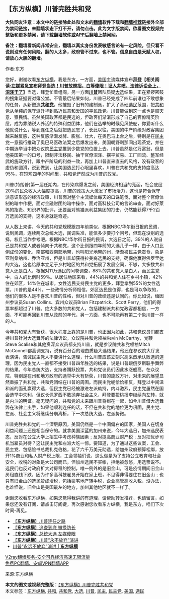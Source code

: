  <h2>【东方纵横】川普完胜共和党</h2> <p class="notice"><b>大陆网友注意：本文中的链接除此处和文末的<a href="https://github.com/bannedbook/fanqiang" >翻墙</a>软件下载和<a href="https://github.com/killgcd/justmysocks/blob/master/README.md">翻墙推荐</a>链接外全部为禁网链接，未翻墙状态下打不开，请勿点击。此为文字版禁闻，欲看图文视频完整版和更多禁闻，请下载<a href="https://github.com/bannedbook/fanqiang">翻墙软件或APP</a>后翻墙上禁闻网。</p><p>备注：翻墙看新闻非常安全，翻墙以真实身份发表敏感言论有一定风险，但只看不说则没有任何风险，翻的人太多，政府管不过来，也不管。信息自由是天赋人权，请放心大胆的翻墙。</b></p>  <div class="entry"> <p>作者:东方</p> <p> 您好，谢谢收看<a href="https://www.bannedbook.org/bnews/tag/%e4%b8%9c%e6%96%b9%e7%ba%b5%e6%a8%aa/" class="st_tag internal_tag" rel="tag" title="标签 东方纵横 下的日志">东方纵横</a>，我是东方。一方面，<a href="https://www.bannedbook.org/bnews/tag/%e7%be%8e%e5%9b%bd/" class="st_tag internal_tag" rel="tag" title="标签 美国 下的日志">美国</a>主流媒体宣布<strong><span class='wp_keywordlink'><a href="https://www.bannedbook.org/bnews/comments/20201018/1415809.html" title="“硬盘门”再爆：拿中共华信10％股的“大人物”正是拜登" target="_blank">拜登</a></span>【相关阅读:<a href='https://www.bannedbook.org/bnews/bannedvideo/20201108/1427782.html' target='_blank'>左媒紧急宣布拜登当选！川普放辣招，白等傻眼！证人井喷，法律诉讼全上，沼泽干了</a>】</strong>当选，拜登忙着组阁，另一方面<strong><a href="https://www.bannedbook.org/bnews/tag/%e5%b7%9d%e6%99%ae/" class="st_tag internal_tag" rel="tag" title="标签 川普 下的日志">川普</a></strong>团队质疑<a href="https://www.bannedbook.org/bnews/tag/%e5%a4%a7%e9%80%89/" class="st_tag internal_tag" rel="tag" title="标签 大选 下的日志">大选</a>结果，正在紧锣密鼓的搜集证据要对簿公堂。不管最后结果如何，川普已经完成了四年前谁也不敢想象的任务，从新塑造<strong><a href="https://www.bannedbook.org/bnews/tag/%e5%85%b1%e5%92%8c%e5%85%9a/" class="st_tag internal_tag" rel="tag" title="标签 共和党 下的日志">共和党</a></strong>，他摧毁了旧有的建制派，扩大了基础<a href="https://www.bannedbook.org/bnews/tag/%E9%80%89%E6%B0%91/" class="st_tag internal_tag" rel="tag" title="标签 选民 下的日志">选民</a>范围，把<a href="https://www.bannedbook.org/bnews/tag/%E5%85%B1%E5%92%8C/" class="st_tag internal_tag" rel="tag" title="标签 共和 下的日志">共和</a>党从单纯的保守派升华到贴近民意和爱国的平民政党。川普能做到这一点也是顺天意、察民情。虽然美国政客都是民选的，但政客们渐渐形成了自己的官僚精英阶层，成为靠纳税人养活的特殊利益团体，他们在选举的时候见风使舵，你爱听什么他就说什么，等到连任之后就把选民忘了，长此以往，美国的中产阶级对政客集团越来越反感，这种反感渐渐发酵、膨胀、壮大，在奥巴马上台之后，特别是在<a href="https://www.bannedbook.org/bnews/tag/%e6%b0%91%e4%b8%bb/" class="st_tag internal_tag" rel="tag" title="标签 民主 下的日志">民主</a>党一意孤行推动了奥巴马医改法案之后爆发出来，美国朝野刹那间出现茶党，并在中期选举当中把众议院<a href="https://www.bannedbook.org/bnews/tag/%e6%b0%91%e4%b8%bb%e5%85%9a/" class="st_tag internal_tag" rel="tag" title="标签 民主党 下的日志">民主党</a>推到少数党的位置上去。川普虽然是亿万富翁，但是他美国第一的口号，限制非法移民、抽干官僚沼泽、摆平贸易、工厂回流、整军经武的施政方针，跟中产阶级的利益一致，再加上川普直来直去的风格，没有政客的虚伪和圆滑，说到做到，让美国选民打心眼里喜欢，川普在共和党的支持度高达95%，在短短四年的时间里，共和党俨然成为川普的政党。 </p>  <p>川普(特朗普)第一届任期内，在传染病爆发之前，美国经济相当的亮丽，社会底层20%的民众收入大幅度提高，川普的政策大大激发了市场活力，这也是符合保守派意识形态的经济政策，川普面对整个主流媒体每天的口诛笔伐，面对整个官僚体制的暗中作梗，面对金融财团的暗中操作，面对高科技公司的言论审查，面对好莱坞的指责、知识界的批评，还要面对熊猫派利益集团的打击，仍然能获得7千2百万选民的支持，这本身就是奇迹。 </p> <p>从人数上来讲，今天的共和党规模跟四年前类似，根据NBC/华尔街日报的民调，说到民调，连续两次总统大选，民调失准，能信多少要打个问号，但现在没别的选择，权且当作参考吧。根据NBC/华尔街日报的民调，大选日之前，39%的人说自己是共和党人或者倾向于共和党，这个比例跟四年前的大选几乎一样，由于人口比例成份的变化，南部和西南部地带，也叫阳光地带的州，渐渐被民主党蚕食，象是亚利桑纳州、乔治亚州，但是川普却获得拉美裔选民的支持，确保他赢得佛罗里达的大选，这也给原本立足于乡村地区的共和党拓展了发展空间，不够，大多数共和党人还是白人，根据对11万选民的问卷调查，88%的共和党人是白人，而民主党中，白人的比例时59%。从居住地区来看，44%的共和党人住在乡村小镇，42%住在郊区，14%住在城市。女性选民支持民主党的更多，拜登拿到55%的女性选票，川普的是44%。一些政情分析师相信，郊区选民是值得，也是可以争取的，他们的很多人是不喜欢川普的性格，但对川普的政绩还是认同的。你比如说，缅因州参议员Susan Collins、宾州众议员Brian Fitzpatrick、Scott Perry，他们的得票率都超过了川普。绝大多数的共和党人，包括建制派共和党政客都相信，一方面，不可能再回到川普从政前的年代，另一方面，也不可能再有第二个象川普一样的人。 </p>  <p>今年共和党大有斩获，很大程度上靠的是川普，也正因为如此，共和党议员们都支持川普针对大选舞弊的法律诉讼，众议院共和党领袖Kevin McCarthy，党鞭Steve Scalise和其他资深众议员都支持川普，就是参议院共和党领袖Mitch McConnell都高调支持，说有百分百的理由质疑大选结果，他还在参议院大厅发表演讲，告诫民主党人不要讲什么道理，什么川普应该立刻兴高采烈承认败选的道理，因为民主党人一直都不接受川普四年胜选的结果，说是川普跟俄罗斯联手舞弊的结果。今年总统大选，支持者踊跃投票，共和党议员们因此水涨船高，在众议院，特别是在州和地方政府的选举中大有斩获，川普的施政方针、对未来的展望显然重振了共和党，共和党团结在川普的周围。而民主党呢恰恰相反，拜登以中间温和派的面孔赢得大选，但民主党已经被激进左派劫持，内斗激烈，民主党虽然在国会选举中失利，但议长佩罗西不敢抛弃社会主义，拜登要投桃报李继续向左转，就是内斗的明证。毫无疑问的，共和党的未来跟川普将绑在一起，如今川普借大选舞弊在法律上出手，如果他顺利连任的话，不但在共和党的地位更为巩固，民主党、左派、社会主义将继续分崩离析，下一次总统大选，左派势微。 </p> <p>川普完胜共和党的一个深层原因，美国仍然是一个中间偏右的国家，美国人在切身利益问题上还是相当保守的。就拿美国深蓝的加州来说，今年大选日，加州选民表态，反对在公立大学上招生中考虑种族因素﹔反对提高商业财产税﹔反对把优步司机当雇员对待？这让民主党和左派大吃一惊。要知道，为了通过这些议案，工会、民主党、包括脸书总裁扎克伯格，花了六千万美元助选，给加州政府预算松绑，放开1%商业和私人财产税上限，工会领袖们说，这么做是为了支持公立教育和社会安全，收税的对象是大公司而已，但加州选民不买帐，拒绝被忽悠，用选票说不。选民们也反对政府扩大对房租的控制，唯一例外的是旧金山，可是疫情期间旧金山房租直线下跌，因为许多高科技雇员开始在家上班，不见得非得要住在旧金山﹔也只有旧金山的选民赞成增税，包括豪宅地产转手税，企业高管高收入税，没办法，也难怪说，旧金山是美国最左的地方，加州其他地区就不一样了。 </p>  <p>谢谢您收看东方纵横，如果您觉得我讲的有道理，请帮助转发推荐，也请留言，如果您还没有订阅，请点击订阅键，再次感谢您收看东方纵横，我是东方，咱们下次时间-再见。 </p> <ul class='op-related-articles' title='相关阅读'> <li><a href='https://www.bannedbook.org/bnews/comments/20201113/1430301.html' target='_blank'>【<b>东方纵横</b>】川普连任之路</a></li> <li><a href='https://www.bannedbook.org/bnews/comments/20201111/1429199.html' target='_blank'>【<b>东方纵横</b>】追查到底 撤换防长</a></li> <li><a href='https://www.bannedbook.org/bnews/comments/20201110/1428729.html' target='_blank'>【<b>东方纵横</b>】总统大选 左媒傻眼</a></li> <li><a href='https://www.bannedbook.org/bnews/comments/20201110/1428728.html' target='_blank'>【<b>东方纵横</b>】川普“永不放弃”演讲</a></li> <li><a href='https://www.bannedbook.org/bnews/bannedvideo/20201110/1428650.html' target='_blank'>川普“永远不放弃”演讲 │<b>东方纵横</b></a></li> </ul> <p class="texttj"> <a href="https://www.bannedbook.org/forum23/topic22702.html" target="_blank">V2ray翻墙服务-安全可靠经济高速无限流量</a><br/> <a href="https://github.com/bannedbook/fanqiang/wiki/%E7%A6%81%E9%97%BB%E7%BD%91%E5%AE%89%E5%8D%93%E7%BF%BB%E5%A2%99%E6%96%B0%E9%97%BBAPP" target="_blank">免费PC翻墙、安卓VPN翻墙APP</a></p><p>来源:东方纵横</p> <a name='sharetosocial'></a>       <div><b>本文的图文或视频完整版</b>：<a href='https://www.bannedbook.org/bnews/comments/20201114/1430847.html'>【东方纵横】川普完胜共和党</a></div>  </div><!--END ENTRY--> <div class="postfooter"> <div>本文标签：<a href="https://www.bannedbook.org/bnews/tag/%e4%b8%9c%e6%96%b9%e7%ba%b5%e6%a8%aa/" rel="tag">东方纵横</a>, <a href="https://www.bannedbook.org/bnews/tag/%E5%85%B1%E5%92%8C/" rel="tag">共和</a>, <a href="https://www.bannedbook.org/bnews/tag/%e5%85%b1%e5%92%8c%e5%85%9a/" rel="tag">共和党</a>, <a href="https://www.bannedbook.org/bnews/tag/%e5%a4%a7%e9%80%89/" rel="tag">大选</a>, <a href="https://www.bannedbook.org/bnews/tag/%e5%b7%9d%e6%99%ae/" rel="tag">川普</a>, <a href="https://www.bannedbook.org/bnews/tag/%e6%b0%91%e4%b8%bb/" rel="tag">民主</a>, <a href="https://www.bannedbook.org/bnews/tag/%e6%b0%91%e4%b8%bb%e5%85%9a/" rel="tag">民主党</a>, <a href="https://www.bannedbook.org/bnews/tag/%e7%be%8e%e5%9b%bd/" rel="tag">美国</a>, <a href="https://www.bannedbook.org/bnews/tag/%E9%80%89%E6%B0%91/" rel="tag">选民</a></div>  </div><!--END POSTFOOTER--> 